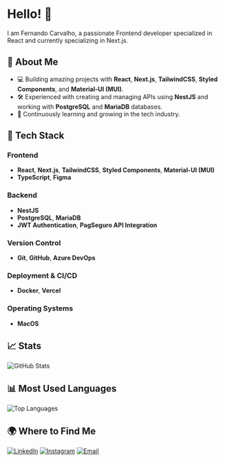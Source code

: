 # Hello! 👋
I am Fernando Carvalho, a passionate Frontend developer specialized in React and currently specializing in Next.js.

## 🌟 About Me
- 💻 Building amazing projects with **React**, **Next.js**, **TailwindCSS**, **Styled Components**, and **Material-UI (MUI)**.
- 🛠 Experienced with creating and managing APIs using **NestJS** and working with **PostgreSQL** and **MariaDB** databases.
- 🚀 Continuously learning and growing in the tech industry.

## 🧰 Tech Stack

### **Frontend**
- **React**, **Next.js**, **TailwindCSS**, **Styled Components**, **Material-UI (MUI)**
- **TypeScript**, **Figma**

### **Backend**
- **NestJS**
- **PostgreSQL**, **MariaDB**
- **JWT Authentication**, **PagSeguro API Integration**

### **Version Control**
- **Git**, **GitHub**, **Azure DevOps**

### **Deployment & CI/CD**
- **Docker**, **Vercel**

### **Operating Systems**
- **MacOS**

## 📈 Stats
![GitHub Stats](https://github-readme-stats.vercel.app/api?username=FernandoLCarvalho&show_icons=true&theme=radical)
## 📊 Most Used Languages
![Top Languages](https://github-readme-stats.vercel.app/api/top-langs/?username=FernandoLCarvalho&layout=compact&theme=radical)

## 🌍 Where to Find Me
[![LinkedIn](https://img.shields.io/badge/-LinkedIn-blue?logo=linkedin&logoColor=white)](https://linkedin.com/in/seu-perfil)
[![Instagram](https://img.shields.io/badge/-Instagram-E4405F?logo=instagram&logoColor=white)](https://www.instagram.com/fernandolcarvalho/)
[![Email](https://img.shields.io/badge/-Email-D14836?logo=gmail&logoColor=white)](mailto:nando_carvalhoo@hotmail.com)
